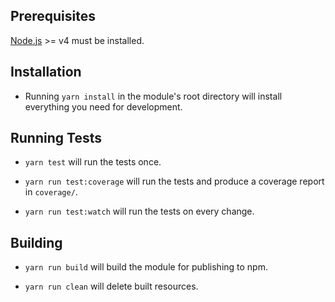 ## Prerequisites

[Node.js](http://nodejs.org/) >= v4 must be installed.

## Installation

- Running `yarn install` in the module's root directory will install everything you need for development.

## Running Tests

- `yarn test` will run the tests once.

- `yarn run test:coverage` will run the tests and produce a coverage report in `coverage/`.

- `yarn run test:watch` will run the tests on every change.

## Building

- `yarn run build` will build the module for publishing to npm.

- `yarn run clean` will delete built resources.
